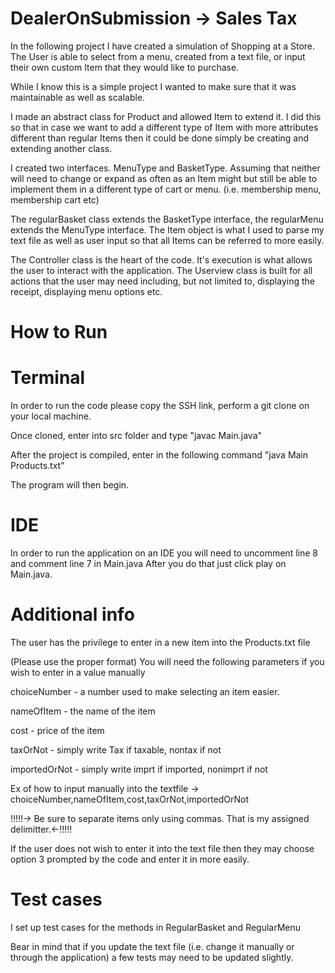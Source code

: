 # DealerOnSubmission -> Sales Tax

In the following project I have created a simulation of Shopping at a Store. 
The User is able to select from a menu, created from a text file, or input their own custom Item that they would like to purchase. 

While I know this is a simple project I wanted to make sure that it was maintainable as well as scalable. 

I made an abstract class for Product and allowed Item to extend it. I did this so that in case we want to add 
a different type of Item with more attributes different than regular Items then it could be done simply be creating and 
extending another class. 

I created two interfaces. MenuType and BasketType. Assuming that neither will need to change or expand as often as an Item might 
but still be able to implement them in a different type of cart or menu. (i.e. membership menu, membership cart etc)

The regularBasket class extends the BasketType interface, the regularMenu extends the MenuType interface. The Item object 
is what I used to parse my text file as well as user input so that all Items can be referred to more easily. 

The Controller class is the heart of the code. It's execution is what allows the user to interact with the application. 
The Userview class is built for all actions that the user may need including, but not limited to, displaying the receipt, displaying menu options etc.  


# How to Run 

# Terminal
In order to run the code please copy the SSH link, perform a git clone on your local machine.

Once cloned, enter into src folder and type "javac Main.java"

After the project is compiled, enter in the following command "java Main Products.txt"

The program will then begin.

# IDE

In order to run the application on an IDE you will need to uncomment line 8 and comment line 7 in Main.java
After you do that just click play on Main.java.

# Additional info

The user has the privilege to enter in a new item into the Products.txt file 

(Please use the proper format)
You will need the following parameters if you wish to enter in a value manually 

choiceNumber - a number used to make selecting an item easier.

nameOfItem - the name of the item

cost - price of the item

taxOrNot - simply write Tax if taxable, nontax if not

importedOrNot - simply write imprt if imported, nonimprt if not

Ex of how to input manually into the textfile -> choiceNumber,nameOfItem,cost,taxOrNot,importedOrNot

!!!!!-> Be sure to separate items only using commas. That is my assigned delimitter.<-!!!!!

If the user does not wish to enter it into the text file then they may choose option 3 prompted by the code and enter it in more easily. 


# Test cases

I set up test cases for the methods in RegularBasket and RegularMenu

Bear in mind that if you update the text file (i.e. change it manually or through the application) a few tests may need to be updated slightly.

